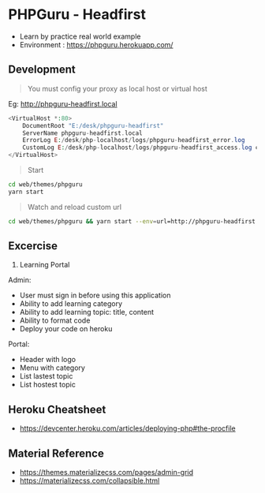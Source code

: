# PHPGuru - Headfirst

- Learn by practice real world example
- Environment : https://phpguru.herokuapp.com/

## Development

> You must config your proxy as local host or virtual host

Eg: http://phpguru-headfirst.local

```php
<VirtualHost *:80>
	DocumentRoot "E:/desk/phpguru-headfirst"
	ServerName phpguru-headfirst.local
	ErrorLog E:/desk/php-localhost/logs/phpguru-headfirst_error.log
	CustomLog E:/desk/php-localhost/logs/phpguru-headfirst_access.log combined
</VirtualHost>
```

> Start

```bash
cd web/themes/phpguru
yarn start
```

> Watch and reload custom url

```bash
cd web/themes/phpguru && yarn start --env=url=http://phpguru-headfirst.local/admin.php
```

## Excercise

1. Learning Portal

Admin:

- User must sign in before using this application
- Ability to add learning category
- Ability to add learning topic: title, content
- Ability to format code
- Deploy your code on heroku

Portal:

- Header with logo
- Menu with category
- List lastest topic
- List hostest topic

## Heroku Cheatsheet

- https://devcenter.heroku.com/articles/deploying-php#the-procfile

## Material Reference

- https://themes.materializecss.com/pages/admin-grid
- https://materializecss.com/collapsible.html
